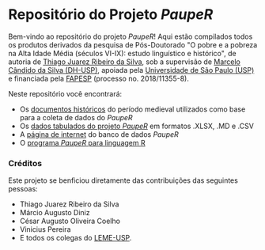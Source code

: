 # Repositório do Projeto _PaupeR_

Bem-vindo ao repositório do projeto _PaupeR_! Aqui estão compilados todos os produtos derivados da pesquisa de Pós-Doutorado "O pobre e a pobreza na Alta Idade Média (séculos VI-IX): estudo linguístico e histórico", de autoria de [Thiago Juarez Ribeiro da Silva](http://lattes.cnpq.br/0228693460351030), sob a supervisão de [Marcelo Cândido da Silva (DH-USP)](http://lattes.cnpq.br/1658785104998931), apoiada pela [Universidade de São Paulo (USP)](https://www5.usp.br/) e financiada pela [FAPESP](https://fapesp.br/) (processo no. 2018/11355-8).


Neste repositório você encontrará: 

- Os [documentos históricos](https://github.com/thirisi/Projeto-PaupeR/tree/main/Documentos-Historicos) do período medieval utilizados como base para a coleta de dados do _PaupeR_
- Os [dados tabulados do projeto _PaupeR_](https://github.com/thirisi/Projeto-PaupeR/tree/main/Banco%20de%20dados/Dados%20tabulados) em formatos .XLSX, .MD e .CSV  
- A [página de internet](https://thirisi.github.io/Projeto-PaupeR/) do banco de dados _PaupeR_
- O [programa _PaupeR_ para linguagem R](https://github.com/thirisi/Projeto-PaupeR/tree/main/Programa-PaupeR)



### Créditos

Este projeto se benficiou diretamente das contribuições das seguintes pessoas:

- Thiago Juarez Ribeiro da Silva
- Márcio Augusto Diniz
- César Augusto Oliveira Coelho
- Vinicius Pereira
- E todos os colegas do [LEME-USP](https://leme.fflch.usp.br/).

